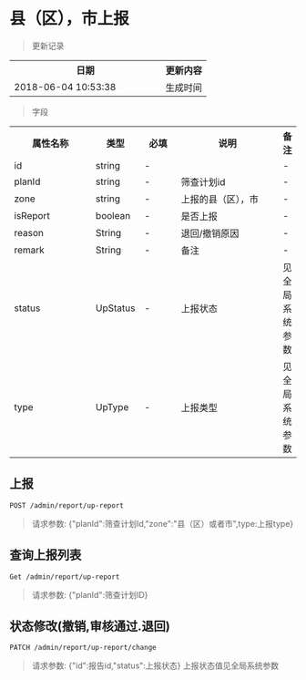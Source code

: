 # 县（区），市上报

> 更新记录

<table>
    <tr>
        <th style="width:250px;">日期</th>
        <th>更新内容</th>
    </tr>
    <tr>
        <td>2018-06-04 10:53:38</td>
        <td>生成时间</td>
    </tr>
</table>

> 字段

<table>
    <tr>
        <th style="width:150px;">属性名称</th>
        <th style="width:60px;">类型</th>
        <th style="width:60px;">必填</th>
        <th style="width:200px;">说明</th>
        <th>备注</th>
    </tr>
    <tr>
        <td>id</td>
        <td>string</td>
        <td>-</td>
        <td></td>
        <td>-</td>
    </tr>
    <tr>
        <td>planId</td>
        <td>string</td>
        <td>-</td>
        <td>筛查计划id</td>
        <td>-</td>
    </tr>
    <tr>
        <td>zone</td>
        <td>string</td>
        <td>-</td>
        <td>上报的县（区），市</td>
        <td>-</td>
    </tr>
    <tr>
        <td>isReport</td>
        <td>boolean</td>
        <td>-</td>
        <td>是否上报</td>
        <td>-</td>
    </tr>
    <tr>
        <td>reason</td>
        <td>String</td>
        <td>-</td>
        <td>退回/撤销原因</td>
        <td>-</td>
    </tr>
    <tr>
        <td>remark</td>
        <td>String</td>
        <td>-</td>
        <td>备注</td>
        <td>-</td>
    </tr>
    <tr>
        <td>status</td>
        <td>UpStatus</td>
        <td>-</td>
        <td>上报状态</td>
        <td>见全局系统参数</td>
    </tr>
    <tr>
        <td>type</td>
        <td>UpType</td>
        <td>-</td>
        <td>上报类型</td>
        <td>见全局系统参数</td>
    </tr>
</table>

## 上报

```
POST /admin/report/up-report
```

> 请求参数: {"planId":筛查计划Id,"zone":"县（区）或者市",type:上报type}


## 查询上报列表

```
Get /admin/report/up-report
```

> 请求参数: {"planId":筛查计划ID}


## 状态修改(撤销,审核通过.退回)

```
PATCH /admin/report/up-report/change
```

> 请求参数: {"id":报告id,"status":上报状态}
> 上报状态值见全局系统参数